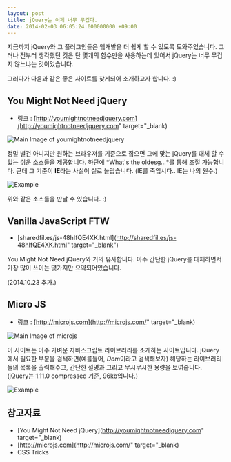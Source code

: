 ```yaml
---
layout: post
title: jQuery는 이제 너무 무겁다.
date: 2014-02-03 06:05:24.000000000 +09:00
---
```

지금까지 jQuery와 그 플러그인들은 웹개발을 더 쉽게 할 수 있도록 도와주었습니다. 그러나 전부터 생각했던 것은 단 몇개의 함수만을 사용하는데 있어서 jQuery는 너무 무겁지 않느냐는 것이었습니다.

그러다가 다음과 같은 좋은 사이트를 찾게되어 소개하고자 합니다. :)

## You Might Not Need jQuery

- 링크 : [http://youmightnotneedjquery.com](http://youmightnotneedjquery.com" target="_blank)

![Main Image of youmightnotneedjquery](/content/images/2014/Feb/_____2014_02_03____6_11_05.png)

정말 별건 아니지만 원하는 브라우저를 기준으로 잡으면 그에 맞는 jQuery를 대체 할 수 있는 쉬운 소스들을 제공합니다. 하단에 *What's the oldesg...*를 통해 조절 가능합니다. 근데 그 기준이 **IE**라는 사실이 실로 놀랍습니다. (IE를 죽입시다.. IE는 나의 원수.)

![Example](/content/images/2014/Feb/_____2014_02_03____6_11_53.png)

위와 같은 소스들을 만날 수 있습니다. :)

## Vanilla JavaScript FTW

- [sharedfil.es/js-48hIfQE4XK.html](http://sharedfil.es/js-48hIfQE4XK.html" target="_blank")

You Might Not Need jQuery와 거의 유사합니다. 아주 간단한 jQuery를 대체하면서 가장 많이 쓰이는 몇가지만 요약되어있습니다.

(2014.10.23 추가.)


## Micro JS

- 링크 : [http://microjs.com](http://microjs.com/" target="_blank)

![Main Image of microjs](/content/images/2014/Feb/_____2014_02_03____6_14_32.png)

이 사이트는 아주 가벼운 자바스크립트 라이브러리를 소개하는 사이트입니다. jQuery에서 필요한 부분을 검색하면(예를들어, *Dom*이라고 검색해보자) 해당하는 라이브러리들의 목록을 출력해주고, 간단한 설명과 그리고 무시무시한 용량을 보여줍니다. (jQuery는 1.11.0 compressed 기준, 96kb입니다.)

![Example](/content/images/2014/Feb/_____2014_02_03____6_19_07.png)




## 참고자료

- [You Might Not Need jQuery](http://youmightnotneedjquery.com" target="_blank)
- [http://microjs.com](http://microjs.com/" target="_blank)
- CSS Tricks

